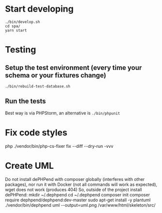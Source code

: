 # Start developing
```console
./bin/develop.sh
cd spa/
yarn start
```

# Testing
## Setup the test environment (every time your schema or your fixtures change)
```
./bin/rebuild-test-database.sh
```

## Run the tests
Best way is via PHPStorm, an alternative is `./bin/phpunit`

# Fix code styles
php ./vendor/bin/php-cs-fixer fix --diff --dry-run -vvv

# Create UML
Do not install dePHPend with composer globally (interferes with other packages), nor run it with
Docker (not all commands will work as expected), wget does not work (produces 404)
So, outside of the project install dePHPend:
mkdir ~/.dephpend
cd  ~/.dephpend
composer init
composer require dephpend/dephpend:dev-master
sudo apt-get install -y plantuml
./vendor/bin/dephpend  uml --output=uml.png /var/www/html/skeleton/src/
